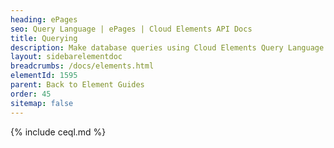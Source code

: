 ```yaml
---
heading: ePages
seo: Query Language | ePages | Cloud Elements API Docs
title: Querying
description: Make database queries using Cloud Elements Query Language.
layout: sidebarelementdoc
breadcrumbs: /docs/elements.html
elementId: 1595
parent: Back to Element Guides
order: 45
sitemap: false
---
```


{% include ceql.md %}
